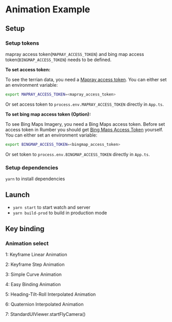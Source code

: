 Animation Example
================================================================================


Setup
--------------------------------------------------------------------------------
### Setup tokens
mapray access token(`MAPRAY_ACCESS_TOKEN`) and bing map access token(`BINGMAP_ACCESS_TOKEN`) needs to be defined.

**To set access token:**

To see the terrian data, you need a [Mapray access token](https://mapray.com/documents/overview/token/index.html). You can either set an environment variable:

```bash
export MAPRAY_ACCESS_TOKEN=<mapray_access_token>
```

Or set access token to `process.env.MAPRAY_ACCESS_TOKEN` directly in `App.ts`.


**To set bing map access token (Option):**

To see Bing Maps Imagery, you need a Bing Maps access token. 
Before set access token in Rumber you should get [Bing Maps Access Token](https://docs.microsoft.com/en-us/bingmaps/getting-started/bing-maps-dev-center-help/getting-a-bing-maps-key) yourself.
You can either set an environment variable:
```bash
export BINGMAP_ACCESS_TOKEN=<bingmap_access_token>
```

Or set token to `process.env.BINGMAP_ACCESS_TOKEN` directly in `App.ts`.


### Setup dependencies
`yarn` to install dependencies


Launch
--------------------------------------------------------------------------------
- `yarn start` to start watch and server
- `yarn build-prod` to build in production mode


Key binding
--------------------------------------------------------------------------------
### Animation select
1: Keyframe Linear Animation

2: Keyframe Step Animation

3: Simple Curve Animation

4: Easy Binding Animation

5: Heading-Tilt-Roll Interpolated Animation

6: Quaternion Interpolated Animation

7: StandardUIViewer.startFlyCamera()
